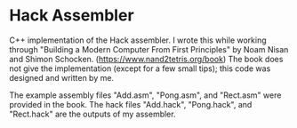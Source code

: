 # Hack Assembler

C++ implementation of the Hack assembler.
I wrote this while working through "Building a Modern Computer From First Principles" by Noam Nisan and Shimon Schocken. (https://www.nand2tetris.org/book)
The book does not give the implementation (except for a few small tips); this code was designed and written by me.

The example assembly files "Add.asm", "Pong.asm", and "Rect.asm" were provided in the book.
The hack files "Add.hack", "Pong.hack", and "Rect.hack" are the outputs of my assembler.
